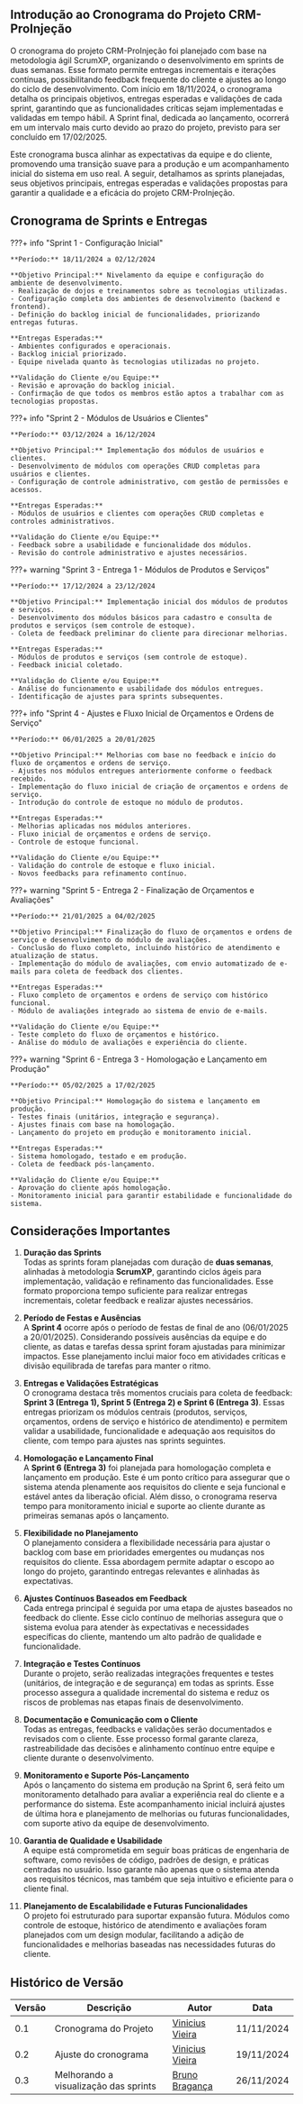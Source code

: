## Introdução ao Cronograma do Projeto CRM-ProInjeção

O cronograma do projeto CRM-ProInjeção foi planejado com base na metodologia ágil ScrumXP, organizando o desenvolvimento em sprints de duas semanas. Esse formato permite entregas incrementais e iterações contínuas, possibilitando feedback frequente do cliente e ajustes ao longo do ciclo de desenvolvimento. Com início em 18/11/2024, o cronograma detalha os principais objetivos, entregas esperadas e validações de cada sprint, garantindo que as funcionalidades críticas sejam implementadas e validadas em tempo hábil. A Sprint final, dedicada ao lançamento, ocorrerá em um intervalo mais curto devido ao prazo do projeto, previsto para ser concluído em 17/02/2025.

Este cronograma busca alinhar as expectativas da equipe e do cliente, promovendo uma transição suave para a produção e um acompanhamento inicial do sistema em uso real. A seguir, detalhamos as sprints planejadas, seus objetivos principais, entregas esperadas e validações propostas para garantir a qualidade e a eficácia do projeto CRM-ProInjeção.

## Cronograma de Sprints e Entregas

???+ info "Sprint 1 - Configuração Inicial"

    **Período:** 18/11/2024 a 02/12/2024  

    **Objetivo Principal:** Nivelamento da equipe e configuração do ambiente de desenvolvimento.  
    - Realização de dojos e treinamentos sobre as tecnologias utilizadas.  
    - Configuração completa dos ambientes de desenvolvimento (backend e frontend).  
    - Definição do backlog inicial de funcionalidades, priorizando entregas futuras.  

    **Entregas Esperadas:**  
    - Ambientes configurados e operacionais.  
    - Backlog inicial priorizado.  
    - Equipe nivelada quanto às tecnologias utilizadas no projeto.  

    **Validação do Cliente e/ou Equipe:**  
    - Revisão e aprovação do backlog inicial.  
    - Confirmação de que todos os membros estão aptos a trabalhar com as tecnologias propostas.  

???+ info "Sprint 2 - Módulos de Usuários e Clientes"

    **Período:** 03/12/2024 a 16/12/2024  

    **Objetivo Principal:** Implementação dos módulos de usuários e clientes.  
    - Desenvolvimento de módulos com operações CRUD completas para usuários e clientes.  
    - Configuração de controle administrativo, com gestão de permissões e acessos.  

    **Entregas Esperadas:**  
    - Módulos de usuários e clientes com operações CRUD completas e controles administrativos.  

    **Validação do Cliente e/ou Equipe:**  
    - Feedback sobre a usabilidade e funcionalidade dos módulos.  
    - Revisão do controle administrativo e ajustes necessários.  

???+ warning "Sprint 3 - Entrega 1 - Módulos de Produtos e Serviços"

    **Período:** 17/12/2024 a 23/12/2024  

    **Objetivo Principal:** Implementação inicial dos módulos de produtos e serviços.  
    - Desenvolvimento dos módulos básicos para cadastro e consulta de produtos e serviços (sem controle de estoque).  
    - Coleta de feedback preliminar do cliente para direcionar melhorias.  

    **Entregas Esperadas:**  
    - Módulos de produtos e serviços (sem controle de estoque).  
    - Feedback inicial coletado.  

    **Validação do Cliente e/ou Equipe:**  
    - Análise do funcionamento e usabilidade dos módulos entregues.  
    - Identificação de ajustes para sprints subsequentes.  

???+ info "Sprint 4 - Ajustes e Fluxo Inicial de Orçamentos e Ordens de Serviço"

    **Período:** 06/01/2025 a 20/01/2025  

    **Objetivo Principal:** Melhorias com base no feedback e início do fluxo de orçamentos e ordens de serviço.  
    - Ajustes nos módulos entregues anteriormente conforme o feedback recebido.  
    - Implementação do fluxo inicial de criação de orçamentos e ordens de serviço.  
    - Introdução do controle de estoque no módulo de produtos.  

    **Entregas Esperadas:**  
    - Melhorias aplicadas nos módulos anteriores.  
    - Fluxo inicial de orçamentos e ordens de serviço.  
    - Controle de estoque funcional.  

    **Validação do Cliente e/ou Equipe:**  
    - Validação do controle de estoque e fluxo inicial.  
    - Novos feedbacks para refinamento contínuo.  


???+ warning "Sprint 5 - Entrega 2 - Finalização de Orçamentos e Avaliações"

    **Período:** 21/01/2025 a 04/02/2025  

    **Objetivo Principal:** Finalização do fluxo de orçamentos e ordens de serviço e desenvolvimento do módulo de avaliações.  
    - Conclusão do fluxo completo, incluindo histórico de atendimento e atualização de status.  
    - Implementação do módulo de avaliações, com envio automatizado de e-mails para coleta de feedback dos clientes.  

    **Entregas Esperadas:**  
    - Fluxo completo de orçamentos e ordens de serviço com histórico funcional.  
    - Módulo de avaliações integrado ao sistema de envio de e-mails.  

    **Validação do Cliente e/ou Equipe:**  
    - Teste completo do fluxo de orçamentos e histórico.  
    - Análise do módulo de avaliações e experiência do cliente.  


???+ warning "Sprint 6 - Entrega 3 - Homologação e Lançamento em Produção"

    **Período:** 05/02/2025 a 17/02/2025  

    **Objetivo Principal:** Homologação do sistema e lançamento em produção.  
    - Testes finais (unitários, integração e segurança).  
    - Ajustes finais com base na homologação.  
    - Lançamento do projeto em produção e monitoramento inicial.  

    **Entregas Esperadas:**  
    - Sistema homologado, testado e em produção.  
    - Coleta de feedback pós-lançamento.  

    **Validação do Cliente e/ou Equipe:**  
    - Aprovação do cliente após homologação.  
    - Monitoramento inicial para garantir estabilidade e funcionalidade do sistema.  

## Considerações Importantes

1. **Duração das Sprints**  
   Todas as sprints foram planejadas com duração de **duas semanas**, alinhadas à metodologia **ScrumXP**, garantindo ciclos ágeis para implementação, validação e refinamento das funcionalidades. Esse formato proporciona tempo suficiente para realizar entregas incrementais, coletar feedback e realizar ajustes necessários.

2. **Período de Festas e Ausências**  
   A **Sprint 4** ocorre após o período de festas de final de ano (06/01/2025 a 20/01/2025). Considerando possíveis ausências da equipe e do cliente, as datas e tarefas dessa sprint foram ajustadas para minimizar impactos. Esse planejamento inclui maior foco em atividades críticas e divisão equilibrada de tarefas para manter o ritmo.

3. **Entregas e Validações Estratégicas**  
   O cronograma destaca três momentos cruciais para coleta de feedback: **Sprint 3 (Entrega 1), Sprint 5 (Entrega 2) e Sprint 6 (Entrega 3)**. Essas entregas priorizam os módulos centrais (produtos, serviços, orçamentos, ordens de serviço e histórico de atendimento) e permitem validar a usabilidade, funcionalidade e adequação aos requisitos do cliente, com tempo para ajustes nas sprints seguintes.

4. **Homologação e Lançamento Final**  
   A **Sprint 6 (Entrega 3)** foi planejada para homologação completa e lançamento em produção. Este é um ponto crítico para assegurar que o sistema atenda plenamente aos requisitos do cliente e seja funcional e estável antes da liberação oficial. Além disso, o cronograma reserva tempo para monitoramento inicial e suporte ao cliente durante as primeiras semanas após o lançamento.

5. **Flexibilidade no Planejamento**  
   O planejamento considera a flexibilidade necessária para ajustar o backlog com base em prioridades emergentes ou mudanças nos requisitos do cliente. Essa abordagem permite adaptar o escopo ao longo do projeto, garantindo entregas relevantes e alinhadas às expectativas.

6. **Ajustes Contínuos Baseados em Feedback**  
   Cada entrega principal é seguida por uma etapa de ajustes baseados no feedback do cliente. Esse ciclo contínuo de melhorias assegura que o sistema evolua para atender às expectativas e necessidades específicas do cliente, mantendo um alto padrão de qualidade e funcionalidade.

7. **Integração e Testes Contínuos**  
   Durante o projeto, serão realizadas integrações frequentes e testes (unitários, de integração e de segurança) em todas as sprints. Esse processo assegura a qualidade incremental do sistema e reduz os riscos de problemas nas etapas finais de desenvolvimento.

8. **Documentação e Comunicação com o Cliente**  
   Todas as entregas, feedbacks e validações serão documentados e revisados com o cliente. Esse processo formal garante clareza, rastreabilidade das decisões e alinhamento contínuo entre equipe e cliente durante o desenvolvimento.

9. **Monitoramento e Suporte Pós-Lançamento**  
   Após o lançamento do sistema em produção na Sprint 6, será feito um monitoramento detalhado para avaliar a experiência real do cliente e a performance do sistema. Este acompanhamento inicial incluirá ajustes de última hora e planejamento de melhorias ou futuras funcionalidades, com suporte ativo da equipe de desenvolvimento.

10. **Garantia de Qualidade e Usabilidade**  
    A equipe está comprometida em seguir boas práticas de engenharia de software, como revisões de código, padrões de design, e práticas centradas no usuário. Isso garante não apenas que o sistema atenda aos requisitos técnicos, mas também que seja intuitivo e eficiente para o cliente final.

11. **Planejamento de Escalabilidade e Futuras Funcionalidades**  
    O projeto foi estruturado para suportar expansão futura. Módulos como controle de estoque, histórico de atendimento e avaliações foram planejados com um design modular, facilitando a adição de funcionalidades e melhorias baseadas nas necessidades futuras do cliente.


## Histórico de Versão

<center>

| Versão | Descrição             | Autor                                                 | Data       |
| ------ | --------------------- | ----------------------------------------------------- | ---------- |
| 0.1    | Cronograma do Projeto | [Vinicius Vieira](http://github.com/viniciusvieira00) | 11/11/2024 |
| 0.2    | Ajuste do cronograma  | [Vinicius Vieira](http://github.com/viniciusvieira00) | 19/11/2024 |
| 0.3    | Melhorando a visualização das sprints  | [Bruno Bragança](http://github.com/BrunoBReis) | 26/11/2024 |


</center>